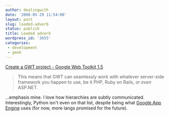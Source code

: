 ```yaml
---
author: dealingwith
date: '2008-05-29 11:54:00'
layout: post
slug: loaded-adverb
status: publish
title: Loaded adverb
wordpress_id: '2655'
categories:
 - development
 - geek
---
```


[Create a GWT project - Google Web Toolkit 1.5][1]

> This means that GWT can seamlessly work with whatever server-side framework
you happen to use, be it PHP, Ruby on Rails, _or even_ ASP.NET.

...emphasis mine. I love how hierarchies are subtly communicated.
Interestingly, Python isn't even on that list, despite being what [Google App
Engine][2] uses (for now, more langs promised for the future).

   [1]: http://code.google.com/docreader/#p(google-web-toolkit-doc-1-5)s(google-web-toolkit-doc-1-5)t(GettingStartedCreateProject)

   [2]: http://code.google.com/appengine/

